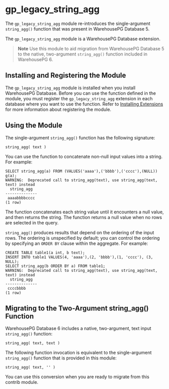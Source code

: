 # gp\_legacy\_string\_agg 

The `gp_legacy_string_agg` module re-introduces the single-argument `string_agg()` function that was present in WarehousePG Database 5.

The `gp_legacy_string_agg` module is a WarehousePG Database extension.

> **Note** Use this module to aid migration from WarehousePG Database 5 to the native, two-argument `string_agg()` function included in WarehousePG 6.

## <a id="topic_reg"></a>Installing and Registering the Module 

The `gp_legacy_string_agg` module is installed when you install WarehousePG Database. Before you can use the function defined in the module, you must register the `gp_legacy_string_agg` extension in each database where you want to use the function. Refer to [Installing Extensions](../../install_guide/install_extensions.html) for more information about registering the module.

## <a id="topic_use"></a>Using the Module 

The single-argument `string_agg()` function has the following signature:

```
string_agg( text )
```

You can use the function to concatenate non-null input values into a string. For example:

```
SELECT string_agg(a) FROM (VALUES('aaaa'),('bbbb'),('cccc'),(NULL)) g(a);
WARNING:  Deprecated call to string_agg(text), use string_agg(text, text) instead
  string_agg  
--------------
 aaaabbbbcccc
(1 row)
```

The function concatenates each string value until it encounters a null value, and then returns the string. The function returns a null value when no rows are selected in the query.

`string_agg()` produces results that depend on the ordering of the input rows. The ordering is unspecified by default; you can control the ordering by specifying an `ORDER BY` clause within the aggregate. For example:

```
CREATE TABLE table1(a int, b text);
INSERT INTO table1 VALUES(4, 'aaaa'),(2, 'bbbb'),(1, 'cccc'), (3, NULL);
SELECT string_agg(b ORDER BY a) FROM table1;
WARNING:  Deprecated call to string_agg(text), use string_agg(text, text) instead
  string_agg  
--------------
 ccccbbbb
(1 row)
```

## <a id="topic_migrate"></a>Migrating to the Two-Argument string\_agg\(\) Function 

WarehousePG Database 6 includes a native, two-argument, text input `string_agg()` function:

```
string_agg( text, text )
```

The following function invocation is equivalent to the single-argument `string_agg()` function that is provided in this module:

```
string_agg( text, '' )
```

You can use this conversion when you are ready to migrate from this contrib module.

